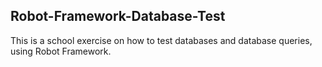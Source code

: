 ## Robot-Framework-Database-Test
This is a school exercise on how to test databases and database queries, using Robot Framework.
